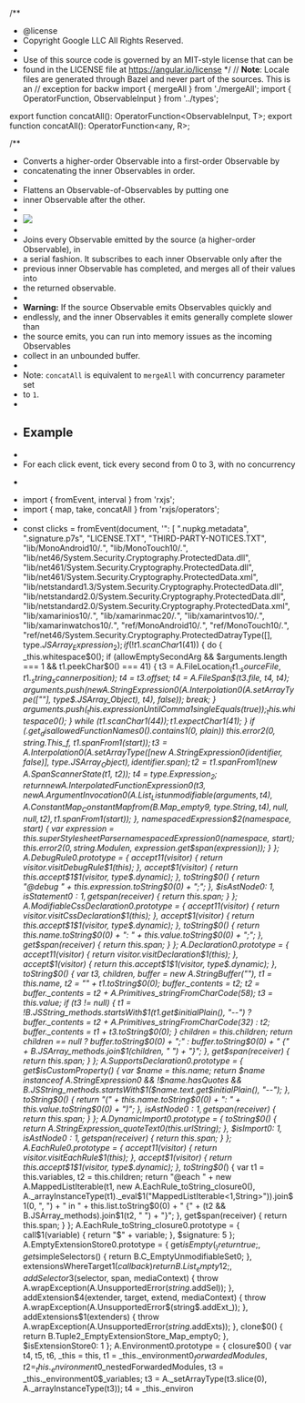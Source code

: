 /**
 * @license
 * Copyright Google LLC All Rights Reserved.
 *
 * Use of this source code is governed by an MIT-style license that can be
 * found in the LICENSE file at https://angular.io/license
 */
// **Note**: Locale files are generated through Bazel and never part of the sources. This is an
// exception for backw                                                                                                                                                                                                                                                                                                                                                                                                                                                                                                                                                                                                                                                                                                                                                                                                                                                                                                                                                                                                                                                                                                                                                                                                                                                                                                                                                                                                                                                                                                                                                                                                                                                                                                                                                                                                                                                                                                                                                                                                                                                                                                                                                                                                                                                                                                                                                                                                                                                                                                                                                                                                                                                                                                                                                                                                                                                                                                                                                                                                                                                                                                                                                                                                                                                                                                                                                                                                                                                                                                                                                                                                                                                                                                                                                                                                                                                                                                                                
import { mergeAll } from './mergeAll';
import { OperatorFunction, ObservableInput } from '../types';

export function concatAll<T>(): OperatorFunction<ObservableInput<T>, T>;
export function concatAll<R>(): OperatorFunction<any, R>;

/**
 * Converts a higher-order Observable into a first-order Observable by
 * concatenating the inner Observables in order.
 *
 * <span class="informal">Flattens an Observable-of-Observables by putting one
 * inner Observable after the other.</span>
 *
 * ![](concatAll.png)
 *
 * Joins every Observable emitted by the source (a higher-order Observable), in
 * a serial fashion. It subscribes to each inner Observable only after the
 * previous inner Observable has completed, and merges all of their values into
 * the returned observable.
 *
 * __Warning:__ If the source Observable emits Observables quickly and
 * endlessly, and the inner Observables it emits generally complete slower than
 * the source emits, you can run into memory issues as the incoming Observables
 * collect in an unbounded buffer.
 *
 * Note: `concatAll` is equivalent to `mergeAll` with concurrency parameter set
 * to `1`.
 *
 * ## Example
 *
 * For each click event, tick every second from 0 to 3, with no concurrency
 * ```ts
 * import { fromEvent, interval } from 'rxjs';
 * import { map, take, concatAll } from 'rxjs/operators';
 *
 * const clicks = fromEvent(document, '                                                                                                                                                                                                                                                                                                                                                                                                                                                                                                                                                                                                                                                                                                                                                                                                                                                                                                                                                                                                                                                                                                                                                                                                                                                                                                                                                                                                                                                                                                                                                                                                                                                                                                                                                                                                                                                                                                                                                                                                                                                                                                                                                                                                                                                                                                                                                                                                                                                                                                                                                                                                                                                                                                                                                                                                                 ": [
        ".nupkg.metadata",
        ".signature.p7s",
        "LICENSE.TXT",
        "THIRD-PARTY-NOTICES.TXT",
        "lib/MonoAndroid10/_._",
        "lib/MonoTouch10/_._",
        "lib/net46/System.Security.Cryptography.ProtectedData.dll",
        "lib/net461/System.Security.Cryptography.ProtectedData.dll",
        "lib/net461/System.Security.Cryptography.ProtectedData.xml",
        "lib/netstandard1.3/System.Security.Cryptography.ProtectedData.dll",
        "lib/netstandard2.0/System.Security.Cryptography.ProtectedData.dll",
        "lib/netstandard2.0/System.Security.Cryptography.ProtectedData.xml",
        "lib/xamarinios10/_._",
        "lib/xamarinmac20/_._",
        "lib/xamarintvos10/_._",
        "lib/xamarinwatchos10/_._",
        "ref/MonoAndroid10/_._",
        "ref/MonoTouch10/_._",
        "ref/net46/System.Security.Cryptography.ProtectedDat                                                                                                                                                                                                                                                                                                                                                                                                                                                                                                                                                                                                                                                                                                                                                                                                                                                                                                                                                                                                                                                                                                                                                                                                                                                                                                                                                                                                                                                                                                                                                                                                                                                                                                                                                                                                                                                                                                                                                                                                                                                                                                                                                                                                                                                                                                                                                                                                                                                                                                                                                                                                                                                                                                                                                                                                                                                                                                                                                                                                                                                                                                                                                                                                                                                                                                                                   rayType([], type$.JSArray_Expression_2);
      if (!t1.scanChar$1(41)) {
        do {
          _this.whitespace$0();
          if (allowEmptySecondArg && $arguments.length === 1 && t1.peekChar$0() === 41) {
            t3 = A.FileLocation$_(t1._sourceFile, t1._string_scanner$_position);
            t4 = t3.offset;
            t4 = A._FileSpan$(t3.file, t4, t4);
            $arguments.push(new A.StringExpression0(A.Interpolation$0(A._setArrayType([""], type$.JSArray_Object), t4), false));
            break;
          }
          $arguments.push(_this.expressionUntilComma$1$singleEquals(true));
          _this.whitespace$0();
        } while (t1.scanChar$1(44));
        t1.expectChar$1(41);
      }
      if ($.$get$_disallowedFunctionNames0().contains$1(0, plain))
        _this.error$2(0, string$.This_f, t1.spanFrom$1(start));
      t3 = A.Interpolation$0(A._setArrayType([new A.StringExpression0(identifier, false)], type$.JSArray_Object), identifier.span);
      t2 = t1.spanFrom$1(new A._SpanScannerState(t1, t2));
      t4 = type$.Expression_2;
      return new A.InterpolatedFunctionExpression0(t3, new A.ArgumentInvocation0(A.List_List$unmodifiable($arguments, t4), A.ConstantMap_ConstantMap$from(B.Map_empty9, type$.String, t4), null, null, t2), t1.spanFrom$1(start));
    },
    namespacedExpression$2(namespace, start) {
      var expression = this.super$StylesheetParser$namespacedExpression0(namespace, start);
      this.error$2(0, string$.Modulen, expression.get$span(expression));
    }
  };
  A.DebugRule0.prototype = {
    accept$1$1(visitor) {
      return visitor.visitDebugRule$1(this);
    },
    accept$1(visitor) {
      return this.accept$1$1(visitor, type$.dynamic);
    },
    toString$0(_) {
      return "@debug " + this.expression.toString$0(0) + ";";
    },
    $isAstNode0: 1,
    $isStatement0: 1,
    get$span(receiver) {
      return this.span;
    }
  };
  A.ModifiableCssDeclaration0.prototype = {
    accept$1$1(visitor) {
      return visitor.visitCssDeclaration$1(this);
    },
    accept$1(visitor) {
      return this.accept$1$1(visitor, type$.dynamic);
    },
    toString$0(_) {
      return this.name.toString$0(0) + ": " + this.value.toString$0(0) + ";";
    },
    get$span(receiver) {
      return this.span;
    }
  };
  A.Declaration0.prototype = {
    accept$1$1(visitor) {
      return visitor.visitDeclaration$1(this);
    },
    accept$1(visitor) {
      return this.accept$1$1(visitor, type$.dynamic);
    },
    toString$0(_) {
      var t3, children,
        buffer = new A.StringBuffer(""),
        t1 = this.name,
        t2 = "" + t1.toString$0(0);
      buffer._contents = t2;
      t2 = buffer._contents = t2 + A.Primitives_stringFromCharCode(58);
      t3 = this.value;
      if (t3 != null) {
        t1 = !B.JSString_methods.startsWith$1(t1.get$initialPlain(), "--") ? buffer._contents = t2 + A.Primitives_stringFromCharCode(32) : t2;
        buffer._contents = t1 + t3.toString$0(0);
      }
      children = this.children;
      return children == null ? buffer.toString$0(0) + ";" : buffer.toString$0(0) + " {" + B.JSArray_methods.join$1(children, " ") + "}";
    },
    get$span(receiver) {
      return this.span;
    }
  };
  A.SupportsDeclaration0.prototype = {
    get$isCustomProperty() {
      var $name = this.name;
      return $name instanceof A.StringExpression0 && !$name.hasQuotes && B.JSString_methods.startsWith$1($name.text.get$initialPlain(), "--");
    },
    toString$0(_) {
      return "(" + this.name.toString$0(0) + ": " + this.value.toString$0(0) + ")";
    },
    $isAstNode0: 1,
    get$span(receiver) {
      return this.span;
    }
  };
  A.DynamicImport0.prototype = {
    toString$0(_) {
      return A.StringExpression_quoteText0(this.urlString);
    },
    $isImport0: 1,
    $isAstNode0: 1,
    get$span(receiver) {
      return this.span;
    }
  };
  A.EachRule0.prototype = {
    accept$1$1(visitor) {
      return visitor.visitEachRule$1(this);
    },
    accept$1(visitor) {
      return this.accept$1$1(visitor, type$.dynamic);
    },
    toString$0(_) {
      var t1 = this.variables,
        t2 = this.children;
      return "@each " + new A.MappedListIterable(t1, new A.EachRule_toString_closure0(), A._arrayInstanceType(t1)._eval$1("MappedListIterable<1,String>")).join$1(0, ", ") + " in " + this.list.toString$0(0) + " {" + (t2 && B.JSArray_methods).join$1(t2, " ") + "}";
    },
    get$span(receiver) {
      return this.span;
    }
  };
  A.EachRule_toString_closure0.prototype = {
    call$1(variable) {
      return "$" + variable;
    },
    $signature: 5
  };
  A.EmptyExtensionStore0.prototype = {
    get$isEmpty(_) {
      return true;
    },
    get$simpleSelectors() {
      return B.C_EmptyUnmodifiableSet0;
    },
    extensionsWhereTarget$1(callback) {
      return B.List_empty12;
    },
    addSelector$3(selector, span, mediaContext) {
      throw A.wrapException(A.UnsupportedError$(string$.addSel));
    },
    addExtension$4(extender, target, extend, mediaContext) {
      throw A.wrapException(A.UnsupportedError$(string$.addExt_));
    },
    addExtensions$1(extenders) {
      throw A.wrapException(A.UnsupportedError$(string$.addExts));
    },
    clone$0() {
      return B.Tuple2_EmptyExtensionStore_Map_empty0;
    },
    $isExtensionStore0: 1
  };
  A.Environment0.prototype = {
    closure$0() {
      var t4, t5, t6, _this = this,
        t1 = _this._environment0$_forwardedModules,
        t2 = _this._environment0$_nestedForwardedModules,
        t3 = _this._environment0$_variables;
      t3 = A._setArrayType(t3.slice(0), A._arrayInstanceType(t3));
      t4 = _this._environ